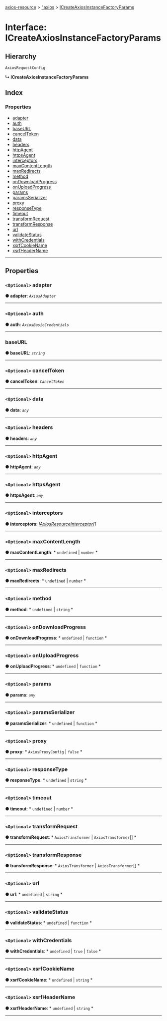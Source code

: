 [axios-resource](../README.md) > ["axios](../modules/_axios_d_.md) > [ICreateAxiosInstanceFactoryParams](../interfaces/_axios_d_.icreateaxiosinstancefactoryparams.md)

# Interface: ICreateAxiosInstanceFactoryParams

## Hierarchy

 `AxiosRequestConfig`

**↳ ICreateAxiosInstanceFactoryParams**

## Index

### Properties

* [adapter](_axios_d_.icreateaxiosinstancefactoryparams.md#adapter)
* [auth](_axios_d_.icreateaxiosinstancefactoryparams.md#auth)
* [baseURL](_axios_d_.icreateaxiosinstancefactoryparams.md#baseurl)
* [cancelToken](_axios_d_.icreateaxiosinstancefactoryparams.md#canceltoken)
* [data](_axios_d_.icreateaxiosinstancefactoryparams.md#data)
* [headers](_axios_d_.icreateaxiosinstancefactoryparams.md#headers)
* [httpAgent](_axios_d_.icreateaxiosinstancefactoryparams.md#httpagent)
* [httpsAgent](_axios_d_.icreateaxiosinstancefactoryparams.md#httpsagent)
* [interceptors](_axios_d_.icreateaxiosinstancefactoryparams.md#interceptors)
* [maxContentLength](_axios_d_.icreateaxiosinstancefactoryparams.md#maxcontentlength)
* [maxRedirects](_axios_d_.icreateaxiosinstancefactoryparams.md#maxredirects)
* [method](_axios_d_.icreateaxiosinstancefactoryparams.md#method)
* [onDownloadProgress](_axios_d_.icreateaxiosinstancefactoryparams.md#ondownloadprogress)
* [onUploadProgress](_axios_d_.icreateaxiosinstancefactoryparams.md#onuploadprogress)
* [params](_axios_d_.icreateaxiosinstancefactoryparams.md#params)
* [paramsSerializer](_axios_d_.icreateaxiosinstancefactoryparams.md#paramsserializer)
* [proxy](_axios_d_.icreateaxiosinstancefactoryparams.md#proxy)
* [responseType](_axios_d_.icreateaxiosinstancefactoryparams.md#responsetype)
* [timeout](_axios_d_.icreateaxiosinstancefactoryparams.md#timeout)
* [transformRequest](_axios_d_.icreateaxiosinstancefactoryparams.md#transformrequest)
* [transformResponse](_axios_d_.icreateaxiosinstancefactoryparams.md#transformresponse)
* [url](_axios_d_.icreateaxiosinstancefactoryparams.md#url)
* [validateStatus](_axios_d_.icreateaxiosinstancefactoryparams.md#validatestatus)
* [withCredentials](_axios_d_.icreateaxiosinstancefactoryparams.md#withcredentials)
* [xsrfCookieName](_axios_d_.icreateaxiosinstancefactoryparams.md#xsrfcookiename)
* [xsrfHeaderName](_axios_d_.icreateaxiosinstancefactoryparams.md#xsrfheadername)

---

## Properties

<a id="adapter"></a>

### `<Optional>` adapter

**● adapter**: *`AxiosAdapter`*

___
<a id="auth"></a>

### `<Optional>` auth

**● auth**: *`AxiosBasicCredentials`*

___
<a id="baseurl"></a>

###  baseURL

**● baseURL**: *`string`*

___
<a id="canceltoken"></a>

### `<Optional>` cancelToken

**● cancelToken**: *`CancelToken`*

___
<a id="data"></a>

### `<Optional>` data

**● data**: *`any`*

___
<a id="headers"></a>

### `<Optional>` headers

**● headers**: *`any`*

___
<a id="httpagent"></a>

### `<Optional>` httpAgent

**● httpAgent**: *`any`*

___
<a id="httpsagent"></a>

### `<Optional>` httpsAgent

**● httpsAgent**: *`any`*

___
<a id="interceptors"></a>

### `<Optional>` interceptors

**● interceptors**: *[IAxiosResourceInterceptor](../modules/_axios_d_.md#iaxiosresourceinterceptor)[]*

___
<a id="maxcontentlength"></a>

### `<Optional>` maxContentLength

**● maxContentLength**: * `undefined` &#124; `number`
*

___
<a id="maxredirects"></a>

### `<Optional>` maxRedirects

**● maxRedirects**: * `undefined` &#124; `number`
*

___
<a id="method"></a>

### `<Optional>` method

**● method**: * `undefined` &#124; `string`
*

___
<a id="ondownloadprogress"></a>

### `<Optional>` onDownloadProgress

**● onDownloadProgress**: * `undefined` &#124; `function`
*

___
<a id="onuploadprogress"></a>

### `<Optional>` onUploadProgress

**● onUploadProgress**: * `undefined` &#124; `function`
*

___
<a id="params"></a>

### `<Optional>` params

**● params**: *`any`*

___
<a id="paramsserializer"></a>

### `<Optional>` paramsSerializer

**● paramsSerializer**: * `undefined` &#124; `function`
*

___
<a id="proxy"></a>

### `<Optional>` proxy

**● proxy**: * `AxiosProxyConfig` &#124; `false`
*

___
<a id="responsetype"></a>

### `<Optional>` responseType

**● responseType**: * `undefined` &#124; `string`
*

___
<a id="timeout"></a>

### `<Optional>` timeout

**● timeout**: * `undefined` &#124; `number`
*

___
<a id="transformrequest"></a>

### `<Optional>` transformRequest

**● transformRequest**: * `AxiosTransformer` &#124; `AxiosTransformer`[]
*

___
<a id="transformresponse"></a>

### `<Optional>` transformResponse

**● transformResponse**: * `AxiosTransformer` &#124; `AxiosTransformer`[]
*

___
<a id="url"></a>

### `<Optional>` url

**● url**: * `undefined` &#124; `string`
*

___
<a id="validatestatus"></a>

### `<Optional>` validateStatus

**● validateStatus**: * `undefined` &#124; `function`
*

___
<a id="withcredentials"></a>

### `<Optional>` withCredentials

**● withCredentials**: * `undefined` &#124; `true` &#124; `false`
*

___
<a id="xsrfcookiename"></a>

### `<Optional>` xsrfCookieName

**● xsrfCookieName**: * `undefined` &#124; `string`
*

___
<a id="xsrfheadername"></a>

### `<Optional>` xsrfHeaderName

**● xsrfHeaderName**: * `undefined` &#124; `string`
*

___

